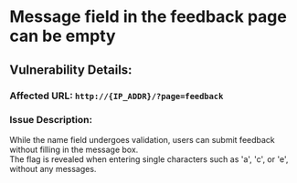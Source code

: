 # Message field in the feedback page can be empty

## Vulnerability Details:

### Affected URL: `http://{IP_ADDR}/?page=feedback`

### Issue Description:
While the name field undergoes validation, users can submit feedback without filling in the message box.<br />
The flag is revealed when entering single characters such as 'a', 'c', or 'e', without any messages.
